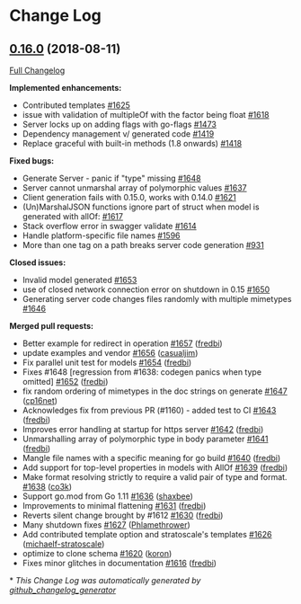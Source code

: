 # Change Log

## [0.16.0](https://github.com/protodev-site/go-swagger/tree/0.16.0) (2018-08-11)
[Full Changelog](https://github.com/protodev-site/go-swagger/compare/0.15.0...0.16.0)

**Implemented enhancements:**

- Contributed templates  [\#1625](https://github.com/protodev-site/go-swagger/issues/1625)
- issue with validation of multipleOf with the factor being float [\#1618](https://github.com/protodev-site/go-swagger/issues/1618)
- Server locks up on adding flags with go-flags [\#1473](https://github.com/protodev-site/go-swagger/issues/1473)
- Dependency management v/ generated code [\#1419](https://github.com/protodev-site/go-swagger/issues/1419)
- Replace graceful with built-in methods \(1.8 onwards\) [\#1418](https://github.com/protodev-site/go-swagger/issues/1418)

**Fixed bugs:**

- Generate Server - panic if "type" missing [\#1648](https://github.com/protodev-site/go-swagger/issues/1648)
- Server cannot unmarshal array of polymorphic values [\#1637](https://github.com/protodev-site/go-swagger/issues/1637)
- Client generation fails with 0.15.0, works with 0.14.0 [\#1621](https://github.com/protodev-site/go-swagger/issues/1621)
- \(Un\)MarshalJSON functions ignore part of struct when model is generated with allOf: [\#1617](https://github.com/protodev-site/go-swagger/issues/1617)
- Stack overflow error in swagger validate [\#1614](https://github.com/protodev-site/go-swagger/issues/1614)
- Handle platform-specific file names [\#1596](https://github.com/protodev-site/go-swagger/issues/1596)
- More than one tag on a path breaks server code generation [\#931](https://github.com/protodev-site/go-swagger/issues/931)

**Closed issues:**

- Invalid model generated [\#1653](https://github.com/protodev-site/go-swagger/issues/1653)
- use of closed network connection error on shutdown in 0.15 [\#1650](https://github.com/protodev-site/go-swagger/issues/1650)
- Generating server code changes files randomly with multiple mimetypes [\#1646](https://github.com/protodev-site/go-swagger/issues/1646)

**Merged pull requests:**

- Better example for redirect in operation [\#1657](https://github.com/protodev-site/go-swagger/pull/1657) ([fredbi](https://github.com/fredbi))
- update examples and vendor [\#1656](https://github.com/protodev-site/go-swagger/pull/1656) ([casualjim](https://github.com/casualjim))
- Fix parallel unit test for models  [\#1654](https://github.com/protodev-site/go-swagger/pull/1654) ([fredbi](https://github.com/fredbi))
- Fixes \#1648 \[regression from \#1638: codegen panics when type omitted\] [\#1652](https://github.com/protodev-site/go-swagger/pull/1652) ([fredbi](https://github.com/fredbi))
- fix random ordering of mimetypes in the doc strings on generate [\#1647](https://github.com/protodev-site/go-swagger/pull/1647) ([cp16net](https://github.com/cp16net))
- Acknowledges fix from previous PR \(\#1160\) - added test to CI [\#1643](https://github.com/protodev-site/go-swagger/pull/1643) ([fredbi](https://github.com/fredbi))
- Improves error handling at startup for https server [\#1642](https://github.com/protodev-site/go-swagger/pull/1642) ([fredbi](https://github.com/fredbi))
- Unmarshalling array of polymorphic type in body parameter [\#1641](https://github.com/protodev-site/go-swagger/pull/1641) ([fredbi](https://github.com/fredbi))
- Mangle file names with a specific meaning for go build [\#1640](https://github.com/protodev-site/go-swagger/pull/1640) ([fredbi](https://github.com/fredbi))
- Add support for top-level properties in models with AllOf [\#1639](https://github.com/protodev-site/go-swagger/pull/1639) ([fredbi](https://github.com/fredbi))
- Make format resolving strictly to require a valid pair of type and format. [\#1638](https://github.com/protodev-site/go-swagger/pull/1638) ([co3k](https://github.com/co3k))
- Support go.mod from Go 1.11 [\#1636](https://github.com/protodev-site/go-swagger/pull/1636) ([shaxbee](https://github.com/shaxbee))
- Improvements to minimal flattening [\#1631](https://github.com/protodev-site/go-swagger/pull/1631) ([fredbi](https://github.com/fredbi))
- Reverts silent change brought by \#1612 [\#1630](https://github.com/protodev-site/go-swagger/pull/1630) ([fredbi](https://github.com/fredbi))
- Many shutdown fixes [\#1627](https://github.com/protodev-site/go-swagger/pull/1627) ([Phlamethrower](https://github.com/Phlamethrower))
- Add contributed template option and stratoscale's templates [\#1626](https://github.com/protodev-site/go-swagger/pull/1626) ([michaelf-stratoscale](https://github.com/michaelf-stratoscale))
- optimize to clone schema [\#1620](https://github.com/protodev-site/go-swagger/pull/1620) ([koron](https://github.com/koron))
- Fixes minor glitches in documentation [\#1616](https://github.com/protodev-site/go-swagger/pull/1616) ([fredbi](https://github.com/fredbi))


\* *This Change Log was automatically generated by [github_changelog_generator](https://github.com/skywinder/Github-Changelog-Generator)*
